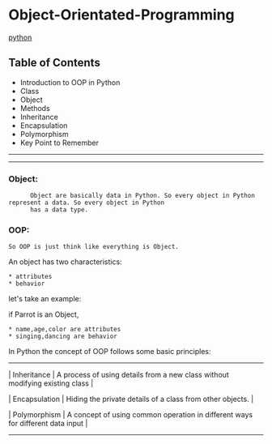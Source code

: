 # Object-Orientated-Programming
[python](https://www.programiz.com/python-programming/object-oriented-programming)
## Table of Contents

* Introduction to OOP in Python
* Class
* Object
* Methods
* Inheritance
* Encapsulation
* Polymorphism
* Key Point to Remember
-----------------------------------------------------------------------------------------------------------------
-----------------------------------------------------------------------------------------------------------------

### Object:
          Object are basically data in Python. So every object in Python represent a data. So every object in Python 
          has a data type.
### OOP:
	So OOP is just think like everything is Object.

An object has two characteristics:
	
	* attributes 
	* behavior

let's take an example:

if Parrot is an Object,
	
	* name,age,color are attributes
	* singing,dancing are behavior

In Python the concept of OOP follows some basic principles:

 ------------------------------------------------------------------------------------------------
 
| Inheritance   | A process of using details from a new class without modifying existing class   |

| Encapsulation | Hiding the private details of a class from other objects.                      |

| Polymorphism  | A concept of using common operation in different ways for different data input |

 ------------------------------------------------------------------------------------------------

